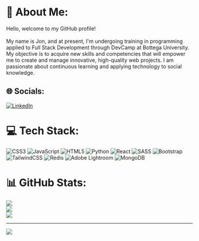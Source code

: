 # 💫 About Me:
Hello, welcome to my GitHub profile!<br><br>My name is Jon, and at present, I'm undergoing training in programming applied to Full Stack Development through DevCamp at Bottega University. My objective is to acquire new skills and competencies that will empower me to create and manage innovative, high-quality web projects. I am passionate about continuous learning and applying technology to social knowledge.


## 🌐 Socials:
[![LinkedIn](https://img.shields.io/badge/LinkedIn-%230077B5.svg?logo=linkedin&logoColor=white)](www.linkedin.com/in/jon-madariaga-ortega) 

# 💻 Tech Stack:
![CSS3](https://img.shields.io/badge/css3-%231572B6.svg?style=for-the-badge&logo=css3&logoColor=white) ![JavaScript](https://img.shields.io/badge/javascript-%23323330.svg?style=for-the-badge&logo=javascript&logoColor=%23F7DF1E) ![HTML5](https://img.shields.io/badge/html5-%23E34F26.svg?style=for-the-badge&logo=html5&logoColor=white) ![Python](https://img.shields.io/badge/python-3670A0?style=for-the-badge&logo=python&logoColor=ffdd54) ![React](https://img.shields.io/badge/react-%2320232a.svg?style=for-the-badge&logo=react&logoColor=%2361DAFB) ![SASS](https://img.shields.io/badge/SASS-hotpink.svg?style=for-the-badge&logo=SASS&logoColor=white) ![Bootstrap](https://img.shields.io/badge/bootstrap-%238511FA.svg?style=for-the-badge&logo=bootstrap&logoColor=white) ![TailwindCSS](https://img.shields.io/badge/tailwindcss-%2338B2AC.svg?style=for-the-badge&logo=tailwind-css&logoColor=white) ![Redis](https://img.shields.io/badge/redis-%23DD0031.svg?style=for-the-badge&logo=redis&logoColor=white) ![Adobe Lightroom](https://img.shields.io/badge/Adobe%20Lightroom-31A8FF.svg?style=for-the-badge&logo=Adobe%20Lightroom&logoColor=white) ![MongoDB](https://img.shields.io/badge/MongoDB-%234ea94b.svg?style=for-the-badge&logo=mongodb&logoColor=white)
# 📊 GitHub Stats:
![](https://github-readme-stats.vercel.app/api?username=JonMada&theme=radical&hide_border=true&include_all_commits=false&count_private=false)<br/>
![](https://github-readme-streak-stats.herokuapp.com/?user=JonMada&theme=radical&hide_border=true)<br/>
![](https://github-readme-stats.vercel.app/api/top-langs/?username=JonMada&theme=radical&hide_border=true&include_all_commits=false&count_private=false&layout=compact)

---
[![](https://visitcount.itsvg.in/api?id=JonMada&icon=8&color=0)](https://visitcount.itsvg.in)

<!-- Proudly created with GPRM ( https://gprm.itsvg.in ) -->
